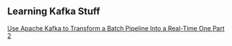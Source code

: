 ## Learning Kafka Stuff

[Use Apache Kafka to Transform a Batch Pipeline Into a Real-Time One,Part 2](https://dzone.com/articles/use-apache-kafka-to-transform-a-batch-pipeline-int)